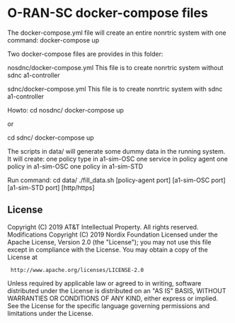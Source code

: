 # O-RAN-SC docker-compose files

The docker-compose.yml file will create an entire nonrtric system with one command:
docker-compose up

Two docker-compose files are provides in this folder:

nosdnc/docker-compose.yml
This file is to create nonrtric system without sdnc a1-controller

sdnc/docker-compose.yml
This file is to create nonrtric system with sdnc a1-controller

Howto:
cd nosdnc/
docker-compose up

or

cd sdnc/
docker-compose up

The scripts in data/ will generate some dummy data in the running system.
It will create:
one policy type in a1-sim-OSC
one service in policy agent
one policy in a1-sim-OSC
one policy in a1-sim-STD

Run command:
cd data/
./fill_data.sh [policy-agent port] [a1-sim-OSC port] [a1-sim-STD port] [http/https]

## License

Copyright (C) 2019 AT&T Intellectual Property. All rights reserved.
Modifications Copyright (C) 2019 Nordix Foundation
Licensed under the Apache License, Version 2.0 (the "License");
you may not use this file except in compliance with the License.
You may obtain a copy of the License at

     http://www.apache.org/licenses/LICENSE-2.0

Unless required by applicable law or agreed to in writing, software
distributed under the License is distributed on an "AS IS" BASIS,
WITHOUT WARRANTIES OR CONDITIONS OF ANY KIND, either express or implied.
See the License for the specific language governing permissions and
limitations under the License.
